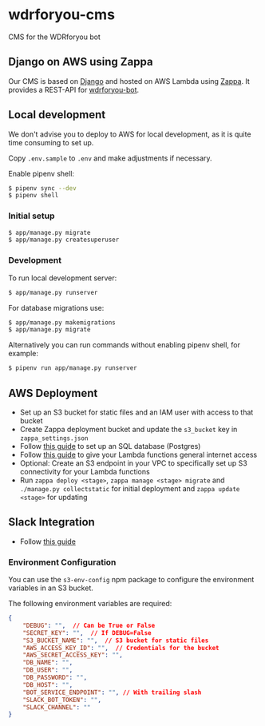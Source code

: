 # wdrforyou-cms
CMS for the WDRforyou bot

## Django on AWS using Zappa
Our CMS is based on [Django](https://www.djangoproject.com/) and hosted on AWS Lambda using [Zappa](https://zappa.io).
It provides a REST-API for [wdrforyou-bot](https://github.com/wdr-data/wdrforyou-bot).


## Local development
We don't advise you to deploy to AWS for local development, as it is quite time consuming to set up.

Copy `.env.sample` to `.env` and make adjustments if necessary.

Enable pipenv shell:
```bash
$ pipenv sync --dev
$ pipenv shell
```

### Initial setup
```bash
$ app/manage.py migrate
$ app/manage.py createsuperuser
```

### Development
To run local development server:
```bash
$ app/manage.py runserver
```
For database migrations use:

```bash
$ app/manage.py makemigrations
$ app/manage.py migrate
```

Alternatively you can run commands without enabling pipenv shell, for example:
```bash
$ pipenv run app/manage.py runserver
```

## AWS Deployment
- Set up an S3 bucket for static files and an IAM user with access to that bucket
- Create Zappa deployment bucket and update the `s3_bucket` key in `zappa_settings.json`
- Follow [this guide](https://edgarroman.github.io/zappa-django-guide/walk_database/) to set up an SQL database (Postgres)
- Follow [this guide](https://aws.amazon.com/premiumsupport/knowledge-center/internet-access-lambda-function/) to give your Lambda functions general internet access
- Optional: Create an S3 endpoint in your VPC to specifically set up S3 connectivity for your Lambda functions
- Run `zappa deploy <stage>`, `zappa manage <stage> migrate` and `./manage.py collectstatic` for initial deployment and `zappa update <stage>` for updating

## Slack Integration
- Follow [this guide](https://www.fullstackpython.com/blog/build-first-slack-bot-python.html)

### Environment Configuration
You can use the `s3-env-config` npm package to configure the environment variables in an S3 bucket.

The following environment variables are required:

```json
{
    "DEBUG": "",  // Can be True or False
    "SECRET_KEY": "",  // If DEBUG=False
    "S3_BUCKET_NAME": "",  // S3 bucket for static files
    "AWS_ACCESS_KEY_ID": "",  // Credentials for the bucket
    "AWS_SECRET_ACCESS_KEY": "",
    "DB_NAME": "",
    "DB_USER": "",
    "DB_PASSWORD": "",
    "DB_HOST": "",
    "BOT_SERVICE_ENDPOINT": "", // With trailing slash
    "SLACK_BOT_TOKEN": "", 
    "SLACK_CHANNEL": ""
}
```
